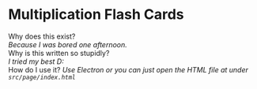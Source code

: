 # Multiplication Flash Cards

Why does this exist?\
*Because I was bored one afternoon.*
\
Why is this written so stupidly?\
*I tried my best D:*
\
How do I use it?
*Use Electron or you can just open the HTML file at under `src/page/index.html`*